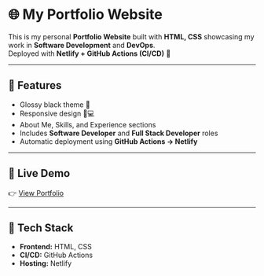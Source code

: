 # 🌐 My Portfolio Website

This is my personal **Portfolio Website** built with **HTML, CSS** showcasing my work in **Software Development** and **DevOps**.  
Deployed with **Netlify + GitHub Actions (CI/CD)** 🚀

---

## 🔹 Features
- Glossy black theme 🎨
- Responsive design 📱💻
- About Me, Skills, and Experience sections
- Includes **Software Developer** and **Full Stack Developer** roles
- Automatic deployment using **GitHub Actions → Netlify**

---

## 🔹 Live Demo
👉 [View Portfolio](https://your-site-name.netlify.app)

---

## 🔹 Tech Stack
- **Frontend:** HTML, CSS
- **CI/CD:** GitHub Actions
- **Hosting:** Netlify


